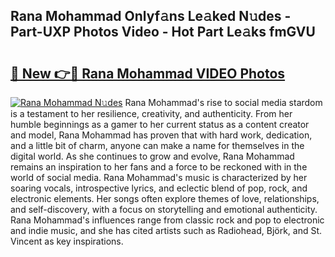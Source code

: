 ## Rana Mohammad Onlyf𝚊ns Le𝚊ked N𝚞des - Part-UXP Photos Video - Hot Part Le𝚊ks fmGVU

# <h2><a href="http://ab72609.deff.icu/?id=Rana+Mohammad">🔗 New 👉🔴 Rana Mohammad VIDEO Photos</a></h2>

[![Rana Mohammad N𝚞des](https://i.imgur.com/rIISA9y.gif)](http://ab72609.deff.icu/?id=Rana+Mohammad)
Rana Mohammad's rise to social media stardom is a testament to her resilience, creativity, and authenticity. From her humble beginnings as a gamer to her current status as a content creator and model, Rana Mohammad has proven that with hard work, dedication, and a little bit of charm, anyone can make a name for themselves in the digital world. As she continues to grow and evolve, Rana Mohammad remains an inspiration to her fans and a force to be reckoned with in the world of social media. Rana Mohammad's music is characterized by her soaring vocals, introspective lyrics, and eclectic blend of pop, rock, and electronic elements. Her songs often explore themes of love, relationships, and self-discovery, with a focus on storytelling and emotional authenticity. Rana Mohammad's influences range from classic rock and pop to electronic and indie music, and she has cited artists such as Radiohead, Björk, and St. Vincent as key inspirations.
